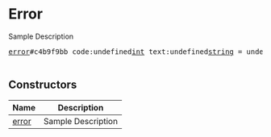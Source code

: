 # Error

Sample Description

<pre>
<a href="../constructor/error">error</a>#c4b9f9bb code:undefined<a href="../type/int.md">int</a> text:undefined<a href="../type/string.md">string</a> = undefined<a href="../type/Error.md">Error</a>;

</pre>

## Constructors

| Name | Description |
|------|-------------|
| [error](../constructor/error.md) | Sample Description |

